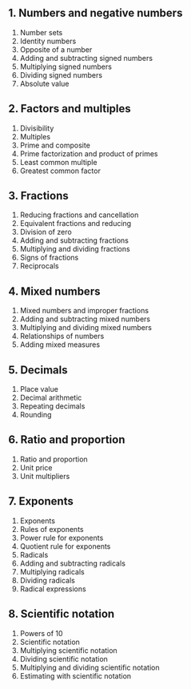 ## 

## 

## 1\. Numbers and negative numbers

1. Number sets
2. Identity numbers
3. Opposite of a number
4. Adding and subtracting signed numbers
5. Multiplying signed numbers
6. Dividing signed numbers
7. Absolute value

## 2\. Factors and multiples

1. Divisibility
2. Multiples
3. Prime and composite
4. Prime factorization and product of primes
5. Least common multiple
6. Greatest common factor

## 3\. Fractions

1. Reducing fractions and cancellation
2. Equivalent fractions and reducing
3. Division of zero
4. Adding and subtracting fractions
5. Multiplying and dividing fractions
6. Signs of fractions
7. Reciprocals

## 4\. Mixed numbers

1. Mixed numbers and improper fractions
2. Adding and subtracting mixed numbers
3. Multiplying and dividing mixed numbers
4. Relationships of numbers
5. Adding mixed measures

## 5\. Decimals

1. Place value
2. Decimal arithmetic
3. Repeating decimals
4. Rounding

## 6\. Ratio and proportion

1. Ratio and proportion
2. Unit price
3. Unit multipliers

## 7\. Exponents

1. Exponents
2. Rules of exponents
3. Power rule for exponents
4. Quotient rule for exponents
5. Radicals
6. Adding and subtracting radicals
7. Multiplying radicals
8. Dividing radicals
9. Radical expressions

## 8\. Scientific notation

1. Powers of 10
2. Scientific notation
3. Multiplying scientific notation
4. Dividing scientific notation
5. Multiplying and dividing scientific notation
6. Estimating with scientific notation
